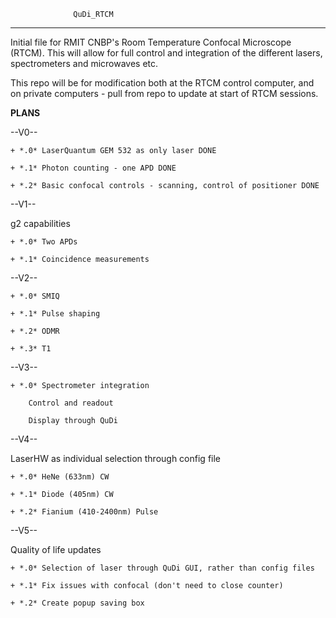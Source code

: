 			      QuDi_RTCM
____________________________________________________________________________

Initial file for RMIT CNBP's Room Temperature Confocal Microscope (RTCM).
This will allow for full control and integration of the different lasers, spectrometers and microwaves etc.

This repo will be for modification both at the RTCM control computer, and on private computers - pull from repo to update at start of RTCM sessions.

____PLANS____

--V0--

	+ *.0* LaserQuantum GEM 532 as only laser DONE

	+ *.1* Photon counting - one APD DONE

	+ *.2* Basic confocal controls - scanning, control of positioner DONE

--V1--

g2 capabilities

	+ *.0* Two APDs

	+ *.1* Coincidence measurements

--V2--

	+ *.0* SMIQ

	+ *.1* Pulse shaping

	+ *.2* ODMR

	+ *.3* T1

--V3--

	+ *.0* Spectrometer integration

		Control and readout

		Display through QuDi

--V4--

LaserHW as individual selection through config file

	+ *.0* HeNe (633nm) CW

	+ *.1* Diode (405nm) CW

	+ *.2* Fianium (410-2400nm) Pulse

--V5--

Quality of life updates

	+ *.0* Selection of laser through QuDi GUI, rather than config files

    + *.1* Fix issues with confocal (don't need to close counter)

    + *.2* Create popup saving box